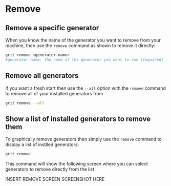 # Remove

## Remove a specific generator

When you know the name of the generator you want to remove from your machine, then use the `remove` command as shown to remove it directly:

```bash
grit remove <generator-name>
#generator-name: the name of the generator you want to run (required)
```

## Remove all generators

If you want a fresh start then use the `--all` option with the `remove` command to remove all of your installed generators from

```bash
grit remove --all
```

## Show a list of installed generators to remove them

To graphically remove generators then simply use the `remove` command to display a list of instlled generators:

```bash
grit remove
```

This command will show the following screen where you can select generators to remove directly from the list

 INSERT REMOVE SCREEN SCREENSHOT HERE
